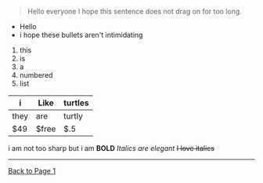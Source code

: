 >Hello everyone I hope this sentence does not drag on for too long.

* Hello 
* i hope these bullets aren't intimidating

1. this
2. is 
3. a 
4. numbered
5. list

i  | Like | turtles
--- | --- | ---
they | are | turtly
$49 | $free | $.5

i am not too sharp but i am **BOLD**
*Italics are elegant*
~~I love italics~~
___
[Back to Page 1](https://github.com/7staff/Markdown-1/blob/master/README.md)
